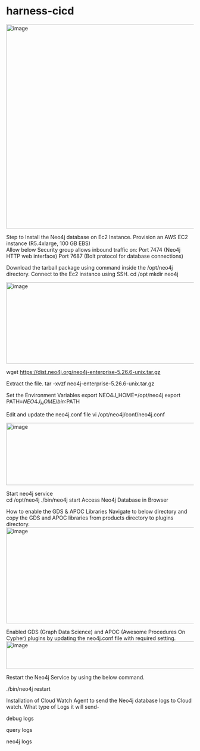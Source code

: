# harness-cicd


<img width="1708" height="548" alt="image" src="https://github.com/user-attachments/assets/1e74e377-1010-4db3-a1b4-5874bc6987d5" />




Step to Install the Neo4j database on Ec2 Instance.
Provision an AWS EC2 instance (R5.4xlarge, 100 GB EBS)  
Allow below Security group allows inbound traffic on: 
  Port 7474 (Neo4j HTTP web interface) 
  Port 7687 (Bolt protocol for database connections) 

Download the tarball package using command inside the /opt/neo4j directory.
Connect to the Ec2 instance using SSH.
cd /opt
mkdir neo4j

<img width="1362" height="218" alt="image" src="https://github.com/user-attachments/assets/3cfa4627-aeb2-4e22-b60c-45f974f6513b" />



wget https://dist.neo4j.org/neo4j-enterprise-5.26.6-unix.tar.gz

Extract the file. 
tar -xvzf neo4j-enterprise-5.26.6-unix.tar.gz



Set the Environment Variables 
export NEO4J_HOME=/opt/neo4j 
export PATH=$NEO4J_HOME/bin:$PATH


Edit and update the neo4j.conf file 
vi /opt/neo4j/conf/neo4j.conf

<img width="756" height="167" alt="image" src="https://github.com/user-attachments/assets/77438f9a-14ad-4b55-8234-63d6cb154ec4" />



Start neo4j service  
cd /opt/neo4j 
./bin/neo4j start 
Access Neo4j Database in Browser 






How to enable the GDS & APOC Libraries
 Navigate to below directory and copy the GDS and APOC libraries from products directory to plugins directory.
 <img width="1800" height="258" alt="image" src="https://github.com/user-attachments/assets/394ce528-b33f-4b67-86bb-0f8447673fba" />

 Enabled GDS (Graph Data Science) and APOC (Awesome Procedures On Cypher) plugins by updating the neo4j.conf file with required setting. 
 <img width="1507" height="74" alt="image" src="https://github.com/user-attachments/assets/a03a02c6-0c3c-4f98-8581-e37983b8b2cf" />

Restart the Neo4j Service by using the below command.

./bin/neo4j restart

Installation of Cloud Watch Agent to send the Neo4j database logs to Cloud watch.
What type of Logs it will send- 

  debug logs
  
  query logs
  
  neo4j logs
